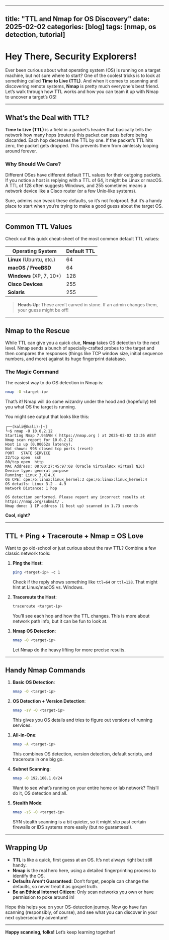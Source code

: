
---
title: "TTL and Nmap for OS Discovery"
date: 2025-02-02
categories: [blog]
tags: [nmap, os detection, tutorial]
---


# Hey There, Security Explorers!

Ever been curious about what operating system (OS) is running on a target machine, but not sure where to start? One of the coolest tricks is to look at something called **Time to Live (TTL)**. And when it comes to scanning and discovering remote systems, **Nmap** is pretty much everyone's best friend. Let’s walk through how TTL works and how you can team it up with Nmap to uncover a target’s OS!

---

## What’s the Deal with TTL?

**Time to Live (TTL)** is a field in a packet’s header that basically tells the network how many hops (routers) this packet can pass before being discarded. Each hop decreases the TTL by one. If the packet’s TTL hits zero, the packet gets dropped. This prevents them from aimlessly looping around forever.

### Why Should We Care?

Different OSes have different default TTL values for their outgoing packets. If you notice a host is replying with a TTL of 64, it might be Linux or macOS. A TTL of 128 often suggests Windows, and 255 sometimes means a network device like a Cisco router (or a few Unix-like systems).

Sure, admins can tweak these defaults, so it’s not foolproof. But it’s a handy place to start when you’re trying to make a good guess about the target OS.

---

## Common TTL Values

Check out this quick cheat-sheet of the most common default TTL values:

| Operating System         | Default TTL |
| ------------------------ | ----------- |
| **Linux** (Ubuntu, etc.) | 64          |
| **macOS / FreeBSD**      | 64          |
| **Windows** (XP, 7, 10+) | 128         |
| **Cisco Devices**        | 255         |
| **Solaris**              | 255         |

> **Heads Up**: These aren’t carved in stone. If an admin changes them, your guess might be off!

---

## Nmap to the Rescue

While TTL can give you a quick clue, **Nmap** takes OS detection to the next level. Nmap sends a bunch of specially-crafted probes to the target and then compares the responses (things like TCP window size, initial sequence numbers, and more) against its huge fingerprint database.

### The Magic Command

The easiest way to do OS detection in Nmap is:

```bash
nmap -O <target-ip>
```

That’s it! Nmap will do some wizardry under the hood and (hopefully) tell you what OS the target is running.

You might see output that looks like this:

```
┌──(kali㉿kali)-[~]
└─$ nmap -O 10.0.2.12   
Starting Nmap 7.94SVN ( https://nmap.org ) at 2025-02-02 13:36 AEST
Nmap scan report for 10.0.2.12
Host is up (0.00052s latency).
Not shown: 998 closed tcp ports (reset)
PORT   STATE SERVICE
22/tcp open  ssh
80/tcp open  http
MAC Address: 08:00:27:45:97:68 (Oracle VirtualBox virtual NIC)
Device type: general purpose
Running: Linux 3.X|4.X
OS CPE: cpe:/o:linux:linux_kernel:3 cpe:/o:linux:linux_kernel:4
OS details: Linux 3.2 - 4.9
Network Distance: 1 hop

OS detection performed. Please report any incorrect results at https://nmap.org/submit/ .
Nmap done: 1 IP address (1 host up) scanned in 1.73 seconds

```

**Cool, right?**

---

## TTL + Ping + Traceroute + Nmap = OS Love

Want to go old-school or just curious about the raw TTL? Combine a few classic network tools:

1. **Ping the Host**:  
   ```bash
   ping <target-ip> -c 1
   ```
   Check if the reply shows something like `ttl=64` or `ttl=128`. That might hint at Linux/macOS vs. Windows.

2. **Traceroute the Host**:  
   ```bash
   traceroute <target-ip>
   ```
   You’ll see each hop and how the TTL changes. This is more about network path info, but it can be fun to look at.

3. **Nmap OS Detection**:
   ```bash
   nmap -O <target-ip>
   ```
   Let Nmap do the heavy lifting for more precise results.

---

## Handy Nmap Commands

1. **Basic OS Detection**:  
   ```bash
   nmap -O <target-ip>
   ```

2. **OS Detection + Version Detection**:  
   ```bash
   nmap -sV -O <target-ip>
   ```
   This gives you OS details and tries to figure out versions of running services.

3. **All-in-One**:  
   ```bash
   nmap -A <target-ip>
   ```
   This combines OS detection, version detection, default scripts, and traceroute in one big go.

4. **Subnet Scanning**:  
   ```bash
   nmap -O 192.168.1.0/24
   ```
   Want to see what’s running on your entire home or lab network? This’ll do it, OS detection and all.

5. **Stealth Mode**:  
   ```bash
   nmap -sS -O <target-ip>
   ```
   SYN stealth scanning is a bit quieter, so it might slip past certain firewalls or IDS systems more easily (but no guarantees!).

---

## Wrapping Up

- **TTL** is like a quick, first guess at an OS. It’s not always right but still handy.
- **Nmap** is the real hero here, using a detailed fingerprinting process to identify the OS.
- **Defaults Aren’t Guaranteed**: Don’t forget, people can change the defaults, so never treat it as gospel truth.
- **Be an Ethical Internet Citizen**: Only scan networks you own or have permission to poke around in!

Hope this helps you on your OS-detection journey. Now go have fun scanning (responsibly, of course), and see what you can discover in your next cybersecurity adventure!

---

**Happy scanning, folks!** Let’s keep learning together!